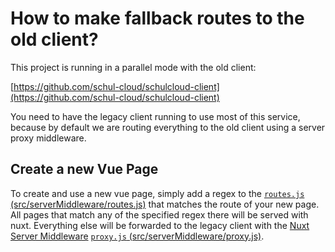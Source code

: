 # How to make fallback routes to the old client?

This project is running in a parallel mode with the old client:

[https://github.com/schul-cloud/schulcloud-client](https://github.com/schul-cloud/schulcloud-client)

You need to have the legacy client running to use most of this service, because by default we are routing everything to the old client using a server proxy middleware.

## Create a new Vue Page

To create and use a new vue page, simply add a regex to the [`routes.js` (src/serverMiddleware/routes.js)](https://github.com/schul-cloud/nuxt-client/tree/develop/src/serverMiddleware/routes.js) that matches the route of your new page.
All pages that match any of the specified regex there will be served with nuxt. Everything else will be forwarded to the legacy client with the [Nuxt Server Middleware](https://nuxtjs.org/api/configuration-servermiddleware/) [`proxy.js` (src/serverMiddleware/proxy.js)](https://github.com/schul-cloud/nuxt-client/tree/develop/src/serverMiddleware/proxy.js).
